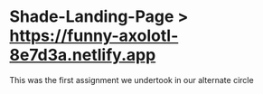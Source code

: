 # Shade-Landing-Page > https://funny-axolotl-8e7d3a.netlify.app
This was the first assignment we undertook in our alternate circle

